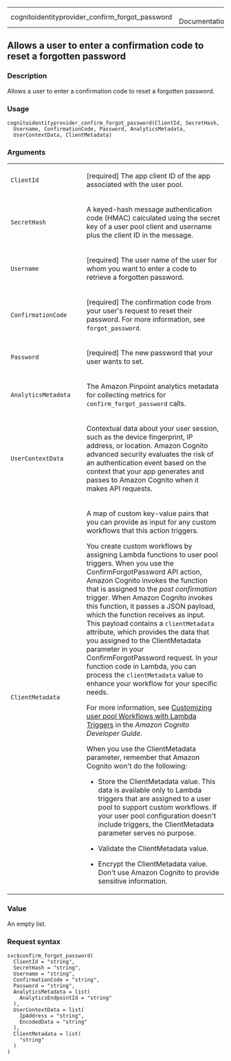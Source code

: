 <table style="width: 100%;">
<tbody>
<tr class="odd">
<td>cognitoidentityprovider_confirm_forgot_password</td>
<td style="text-align: right;">R Documentation</td>
</tr>
</tbody>
</table>

## Allows a user to enter a confirmation code to reset a forgotten password

### Description

Allows a user to enter a confirmation code to reset a forgotten
password.

### Usage

    cognitoidentityprovider_confirm_forgot_password(ClientId, SecretHash,
      Username, ConfirmationCode, Password, AnalyticsMetadata,
      UserContextData, ClientMetadata)

### Arguments

<table>
<colgroup>
<col style="width: 35%" />
<col style="width: 65%" />
</colgroup>
<tbody>
<tr class="odd">
<td><code
id="cognitoidentityprovider_confirm_forgot_password_:_ClientId">ClientId</code></td>
<td><p>[required] The app client ID of the app associated with the user
pool.</p></td>
</tr>
<tr class="even">
<td><code
id="cognitoidentityprovider_confirm_forgot_password_:_SecretHash">SecretHash</code></td>
<td><p>A keyed-hash message authentication code (HMAC) calculated using
the secret key of a user pool client and username plus the client ID in
the message.</p></td>
</tr>
<tr class="odd">
<td><code
id="cognitoidentityprovider_confirm_forgot_password_:_Username">Username</code></td>
<td><p>[required] The user name of the user for whom you want to enter a
code to retrieve a forgotten password.</p></td>
</tr>
<tr class="even">
<td><code
id="cognitoidentityprovider_confirm_forgot_password_:_ConfirmationCode">ConfirmationCode</code></td>
<td><p>[required] The confirmation code from your user's request to
reset their password. For more information, see
<code>forgot_password</code>.</p></td>
</tr>
<tr class="odd">
<td><code
id="cognitoidentityprovider_confirm_forgot_password_:_Password">Password</code></td>
<td><p>[required] The new password that your user wants to set.</p></td>
</tr>
<tr class="even">
<td><code
id="cognitoidentityprovider_confirm_forgot_password_:_AnalyticsMetadata">AnalyticsMetadata</code></td>
<td><p>The Amazon Pinpoint analytics metadata for collecting metrics for
<code>confirm_forgot_password</code> calls.</p></td>
</tr>
<tr class="odd">
<td><code
id="cognitoidentityprovider_confirm_forgot_password_:_UserContextData">UserContextData</code></td>
<td><p>Contextual data about your user session, such as the device
fingerprint, IP address, or location. Amazon Cognito advanced security
evaluates the risk of an authentication event based on the context that
your app generates and passes to Amazon Cognito when it makes API
requests.</p></td>
</tr>
<tr class="even">
<td><code
id="cognitoidentityprovider_confirm_forgot_password_:_ClientMetadata">ClientMetadata</code></td>
<td><p>A map of custom key-value pairs that you can provide as input for
any custom workflows that this action triggers.</p>
<p>You create custom workflows by assigning Lambda functions to user
pool triggers. When you use the ConfirmForgotPassword API action, Amazon
Cognito invokes the function that is assigned to the <em>post
confirmation</em> trigger. When Amazon Cognito invokes this function, it
passes a JSON payload, which the function receives as input. This
payload contains a <code>clientMetadata</code> attribute, which provides
the data that you assigned to the ClientMetadata parameter in your
ConfirmForgotPassword request. In your function code in Lambda, you can
process the <code>clientMetadata</code> value to enhance your workflow
for your specific needs.</p>
<p>For more information, see <a
href="https://docs.aws.amazon.com/cognito/latest/developerguide/cognito-user-identity-pools-working-with-aws-lambda-triggers.html">Customizing
user pool Workflows with Lambda Triggers</a> in the <em>Amazon Cognito
Developer Guide</em>.</p>
<p>When you use the ClientMetadata parameter, remember that Amazon
Cognito won't do the following:</p>
<ul>
<li><p>Store the ClientMetadata value. This data is available only to
Lambda triggers that are assigned to a user pool to support custom
workflows. If your user pool configuration doesn't include triggers, the
ClientMetadata parameter serves no purpose.</p></li>
<li><p>Validate the ClientMetadata value.</p></li>
<li><p>Encrypt the ClientMetadata value. Don't use Amazon Cognito to
provide sensitive information.</p></li>
</ul></td>
</tr>
</tbody>
</table>

### Value

An empty list.

### Request syntax

    svc$confirm_forgot_password(
      ClientId = "string",
      SecretHash = "string",
      Username = "string",
      ConfirmationCode = "string",
      Password = "string",
      AnalyticsMetadata = list(
        AnalyticsEndpointId = "string"
      ),
      UserContextData = list(
        IpAddress = "string",
        EncodedData = "string"
      ),
      ClientMetadata = list(
        "string"
      )
    )
